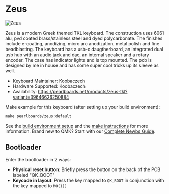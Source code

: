 # Zeus

![Zeus](https://i.imgur.com/jdCaP1mh.jpg)

Zeus is a modern Greek themed TKL keyboard. The construction uses 6061 alu, pvd coated brass/stainless steel and dyed polycarbonate. The finishes include e-coating, anodizing, micro arc anodization, metal polish and fine beadblasting. The keyboard has a usb-c daugtherboard, an integrated dual usb hub with an audio jack and dac, an internal speaker and a rotary encoder. The case has indicator lights and is top mounted. The pcb is designed by me in house and has some super cool tricks up its sleeve as well.

* Keyboard Maintainer: Koobaczech
* Hardware Supported: Koobaczech
* Availability: https://pearlboards.net/products/zeus-tkl?variant=39646626250884

Make example for this keyboard (after setting up your build environment):

    make pearlboards/zeus:default

See the [build environment setup](https://docs.qmk.fm/#/getting_started_build_tools) and the [make instructions](https://docs.qmk.fm/#/getting_started_make_guide) for more information. Brand new to QMK? Start with our [Complete Newbs Guide](https://docs.qmk.fm/#/newbs).

## Bootloader

Enter the bootloader in 2 ways:

* **Physical reset button**: Briefly press the button on the back of the PCB labeled "QK_BOOT"
* **Keycode in layout**: Press the key mapped to `QK_BOOT` in conjunction with the key mapped to `MO(1))` 
